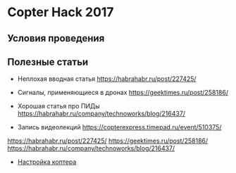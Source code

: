 Copter Hack 2017
===

Условия проведения
---

Полезные статьи
---
* Неплохая вводная статья
https://habrahabr.ru/post/227425/ 

* Сигналы, применяющиеся в дронах
https://geektimes.ru/post/258186/ 

* Хорошая статья про ПИДы
https://habrahabr.ru/company/technoworks/blog/216437/

* Запись видеолекций
https://copterexpress.timepad.ru/event/510375/

https://habrahabr.ru/post/227425/ 
https://geektimes.ru/post/258186/
https://habrahabr.ru/company/technoworks/blog/216437/

* [Настройка коптера](docs/setup.md)
